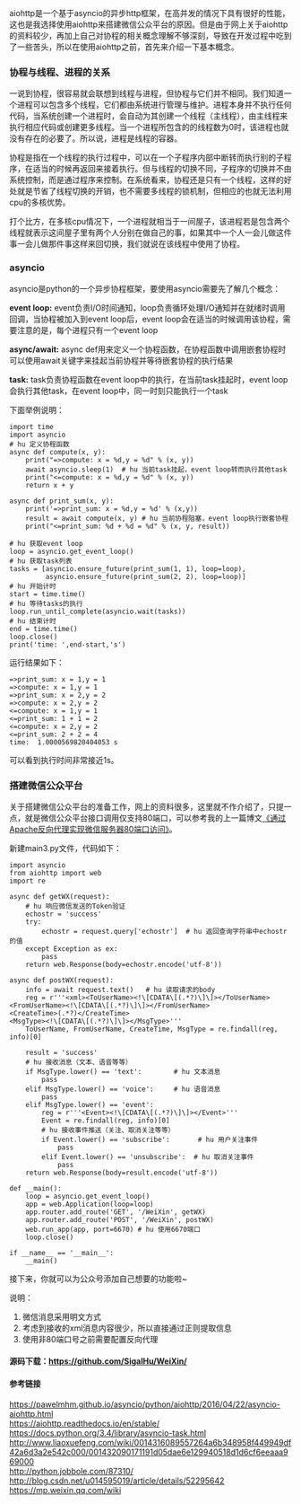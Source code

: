 aiohttp是一个基于asyncio的异步http框架，在高并发的情况下具有很好的性能，这也是我选择使用aiohttp来搭建微信公众平台的原因。但是由于网上关于aiohttp的资料较少，再加上自己对协程的相关概念理解不够深刻，导致在开发过程中吃到了一些苦头，所以在使用aiohttp之前，首先来介绍一下基本概念。

### 协程与线程、进程的关系

一说到协程，很容易就会联想到线程与进程，但协程与它们并不相同。我们知道一个进程可以包含多个线程，它们都由系统进行管理与维护。进程本身并不执行任何代码，当系统创建一个进程时，会自动为其创建一个线程（主线程），由主线程来执行相应代码或创建更多线程。当一个进程所包含的的线程数为0时，该进程也就没有存在的必要了。所以说，进程是线程的容器。

协程是指在一个线程的执行过程中，可以在一个子程序内部中断转而执行别的子程序，在适当的时候再返回来接着执行。但与线程的切换不同，子程序的切换并不由系统控制，而是通过程序来控制。在系统看来，协程还是只有一个线程，这样的好处就是节省了线程切换的开销，也不需要多线程的锁机制，但相应的也就无法利用cpu的多核优势。

打个比方，在多核cpu情况下，一个进程就相当于一间屋子，该进程若是包含两个线程就表示这间屋子里有两个人分别在做自己的事，如果其中一个人一会儿做这件事一会儿做那件事这样来回切换，我们就说在该线程中使用了协程。

### asyncio

asyncio是python的一个异步协程框架，要使用asyncio需要先了解几个概念：

**event loop:** event负责I/O时间通知，loop负责循环处理I/O通知并在就绪时调用回调，当协程被加入到event loop后，event loop会在适当的时候调用该协程，需要注意的是，每个进程只有一个event loop

**async/await:** async def用来定义一个协程函数，在协程函数中调用嵌套协程时可以使用await关键字来挂起当前协程并等待嵌套协程的执行结果

**task:** task负责协程函数在event loop中的执行，在当前task挂起时，event loop会执行其他task，在event loop中，同一时刻只能执行一个task

下面举例说明：
```
import time
import asyncio
# hu 定义协程函数
async def compute(x, y):
	print("=>compute: x = %d,y = %d" % (x, y))
	await asyncio.sleep(1)  # hu 当前task挂起，event loop转而执行其他task
	print("<=compute: x = %d,y = %d" % (x, y))
	return x + y

async def print_sum(x, y):
	print('=>print_sum: x = %d,y = %d' % (x,y))
	result = await compute(x, y) # hu 当前协程阻塞，event loop执行嵌套协程
	print("<=print_sum: %d + %d = %d" % (x, y, result))

# hu 获取event loop
loop = asyncio.get_event_loop()
# hu 获取task列表
tasks = [asyncio.ensure_future(print_sum(1, 1), loop=loop),
		 asyncio.ensure_future(print_sum(2, 2), loop=loop)]
# hu 开始计时
start = time.time()
# hu 等待tasks的执行
loop.run_until_complete(asyncio.wait(tasks))
# hu 结束计时
end = time.time()
loop.close()
print('time: ',end-start,'s')

```
运行结果如下：
```
=>print_sum: x = 1,y = 1
=>compute: x = 1,y = 1
=>print_sum: x = 2,y = 2
=>compute: x = 2,y = 2
<=compute: x = 1,y = 1
<=print_sum: 1 + 1 = 2
<=compute: x = 2,y = 2
<=print_sum: 2 + 2 = 4
time:  1.0000569820404053 s
```
可以看到执行时间非常接近1s。

### 搭建微信公众平台

关于搭建微信公众平台的准备工作，网上的资料很多，这里就不作介绍了，只提一点，就是微信公众平台接口调用仅支持80端口，可以参考我的上一篇博文[《通过Apache反向代理实现微信服务器80端口访问》](http://blog.csdn.net/u011475134/article/details/69951987)。

新建main3.py文件，代码如下：
```
import asyncio
from aiohttp import web
import re

async def getWX(request):
	# hu 响应微信发送的Token验证
	echostr = 'success'
	try:
		echostr = request.query['echostr']  # hu 返回查询字符串中echostr的值
	except Exception as ex:
		pass
	return web.Response(body=echostr.encode('utf-8'))

async def postWX(request):
	info = await request.text()   # hu 读取请求的body
	reg = r'''<xml><ToUserName><!\[CDATA\[(.*?)\]\]></ToUserName>
<FromUserName><!\[CDATA\[(.*?)\]\]></FromUserName>
<CreateTime>(.*?)</CreateTime>
<MsgType><!\[CDATA\[(.*?)\]\]></MsgType>'''
	ToUserName, FromUserName, CreateTime, MsgType = re.findall(reg, info)[0]

	result = 'success'
	# hu 接收消息（文本、语音等等）
	if MsgType.lower() == 'text':        # hu 文本消息
		pass
	elif MsgType.lower() == 'voice':     # hu 语音消息
		pass
	elif MsgType.lower() == 'event':
		reg = r'''<Event><!\[CDATA\[(.*?)\]\]></Event>'''
		Event = re.findall(reg, info)[0]
		# hu 接收事件推送（关注、取消关注等等）
		if Event.lower() == 'subscribe':       # hu 用户关注事件
			pass
		elif Event.lower() == 'unsubscribe':  # hu 取消关注事件
			pass
	return web.Response(body=result.encode('utf-8'))

def __main():
	loop = asyncio.get_event_loop()
	app = web.Application(loop=loop)
	app.router.add_route('GET', '/WeiXin', getWX)
	app.router.add_route('POST', '/WeiXin', postWX)
	web.run_app(app, port=6670) # hu 使用6670端口
	loop.close()

if __name__ == '__main__':
	__main()
```
接下来，你就可以为公众号添加自己想要的功能啦~

说明：

1) 微信消息采用明文方式
2) 考虑到接收的xml消息内容很少，所以直接通过正则提取信息
3) 使用非80端口号之前需要配置反向代理

#### 源码下载：https://github.com/SigalHu/WeiXin/
#### 参考链接
https://pawelmhm.github.io/asyncio/python/aiohttp/2016/04/22/asyncio-aiohttp.html</br>
https://aiohttp.readthedocs.io/en/stable/</br>
https://docs.python.org/3.4/library/asyncio-task.html</br>
http://www.liaoxuefeng.com/wiki/0014316089557264a6b348958f449949df42a6d3a2e542c000/001432090171191d05dae6e129940518d1d6cf6eeaaa969000</br>
http://python.jobbole.com/87310/</br>
http://blog.csdn.net/u014595019/article/details/52295642</br>
https://mp.weixin.qq.com/wiki

